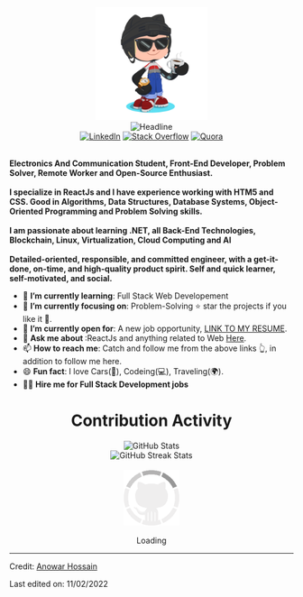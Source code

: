 
<!--
**anowar265/anowar265** is a ✨ _special_ ✨ repository because its `README.md` (this file) appears on your GitHub profile.

Here are some ideas to get you started:

- 🔭 I’m currently working on ...
- 🌱 I’m currently learning ...
- 👯 I’m looking to collaborate on ...
- 🤔 I’m looking for help with ...
- 💬 Ask me about ...
- 📫 How to reach me: ...
- 😄 Pronouns: ...
- ⚡ Fun fact: ...
-->


<div>
    <div align=center>
        <img src="https://raw.githubusercontent.com/AhmedFathyDev/AhmedFathyDev/main/GitHub.png" alt="GitHub Octocat Drinking a Cup of Coffee" height="200">
    </div>
    <div align=center>
        <img src="https://readme-typing-svg.herokuapp.com?color=%236FDA44&size=32&center=true&vCenter=true&width=600&height=50&lines=Hi+Traveller,+I'm+Anowar+%F0%9F%91%8B;Electronics+and+Comm.+Student;Front-End+Developer;Problem+Solver;Remote+Worker;Team+Player;Efficient+Time+Manager;Open-Source+Enthusiast" alt="Headline" />
    </div>
    <div align=center>
        <a href="https://www.linkedin.com/in/hossainanowaroffical/"><img src="https://img.shields.io/badge/Linkedin-0077b5?style=flat&logo=linkedin" alt="LinkedIn" /></a>
        <a href="https://stackoverflow.com/users/17870436/anowar-hossain"><img src="https://img.shields.io/badge/Stack Overflow-f48024?style=flat&logo=stackoverflow&logoColor=white" alt="Stack Overflow" /></a>
        <a href="https://www.quora.com/profile/ANOWAR-HOSSAIN-102"><img src="https://img.shields.io/badge/Quora-B92B27?style=flat&logo=quora" alt="Quora" /></a>    
    </div>
    <div align=left>
        <br>
        <p>
            <strong>
                Electronics And Communication Student, Front-End Developer, Problem Solver, Remote Worker and Open-Source Enthusiast.<br><br>
                I specialize in ReactJs and I have experience working with HTM5 and CSS. Good in Algorithms, Data Structures, Database Systems, Object-Oriented Programming and Problem Solving skills.<br><br>
                I am passionate about learning .NET, all Back-End Technologies, Blockchain, Linux, Virtualization, Cloud Computing and AI<br><br>
                Detailed-oriented, responsible, and committed engineer, with a get-it-done, on-time, and high-quality product spirit. Self and quick learner, self-motivated, and social.
            </strong>
        </p>
        <ul>
            <li>🌱 <b>I’m currently learning</b>: Full Stack Web Developement </li>
            <li>🎯 <b>I’m currently focusing on</b>: Problem-Solving ⭐️ star the projects if you like it 🤩.</li>
            <li>🤔 <b>I’m currently open for</b>: A new job opportunity, <a href="https://drive.google.com/file/d/1c1Khw4m1KxCCOExYGkBzMKoxQV5zUiSV/view?usp=sharing">LINK TO MY RESUME</a>.</li>
            <li>💬 <b>Ask me about </b>:ReactJs and anything related to Web <a href="https://github.com/anowar265/anowar265/issues">Here</a>.</li>
            <li>📫 <b>How to reach me</b>: Catch and follow me from the above links 👆, in addition to follow me here.</li>
            <li>😄 <b>Fun fact</b>: I love Cars(🚗), Codeing(💻), Traveling(🌍).</li>
            <li>👨‍💻 <b>Hire me for Full Stack Development jobs</b>
        </ul>
    </div>
    <div align=center>
        <h1>Contribution Activity</h1>
        <img src="https://github-readme-stats.vercel.app/api?username=anowar265&title_color=6FDA44&text_color=FFFFFF&show_icons=true&icon_color=6FDA44&include_all_commits=true&count_private=true&theme=dark" alt="GitHub Stats" height="200" />
        <br>
        <!--
        <img src="https://github-readme-stats.vercel.app/api/top-langs?username=anowar265&layout=compact&title_color=6FDA44&text_color=FFFFFF&theme=dark" alt="GitHub Most Used Languages" height="200" />
        <br>
        -->
        <img src="https://github-readme-streak-stats.herokuapp.com/?user=anowar265&theme=dark&date_format=j%20M%5B%20Y%5D&currStreakLabel=6FDA44&fire=6FDA44&ring=6FDA44" alt="GitHub Streak Stats" height="200" />
        <br>
        <br>
    </div>
    <div align=center>
        <img src="https://raw.githubusercontent.com/AhmedFathyDev/AhmedFathyDev/main/GitHub.gif" alt="GitHub Octocat Logo" height="100">
        <p>Loading</p>
    </div>
</div>

------

Credit: [Anowar Hossain](https://github.com/anowar265)

Last edited on: 11/02/2022
